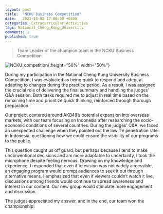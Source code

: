 ```yaml
---
layout: post
title:  "NCKU Business Competition"
date:   2021-10-02 17:00:00 +0800
categories: Extracurricular_Activities
tags: National_Cheng_Kung_University
comments: 1
published: true 
---
```

> Team Leader of the champion team in the NCKU Business Competition.

![NCKU_competition]({{site.baseurl}}/assets/res/NCKU_competition.png){:height="50%" width="50%"}


<p>During my participation in the National Cheng Kung University Business Competition, I was evaluated as being quick to respond and adept at adapting to changes during the practice period. As a result, I was assigned the crucial role of delivering the final summary and handling the judges’ Q&A session. Both tasks required me to adjust in real time based on the remaining time and prioritize quick thinking, reinforced through thorough preparation.</p>

<p>Our project centered around AKB48’s potential expansion into overseas markets, with our team focusing on Indonesia after researching the socio-economic conditions of several countries. During the judges' Q&A, we faced an unexpected challenge when they pointed out the low TV penetration rate in Indonesia, questioning how we could ensure the visibility of our programs to the public.</p>

<p>This question caught us off guard, but perhaps because I tend to make unconventional decisions and am more adaptable to uncertainty, I took the microphone despite feeling nervous. Drawing on my knowledge and experience, I responded that even if television was not widely accessible, an engaging program would prompt audiences to seek it out through alternative means. I emphasized that even if viewers couldn’t watch it live, discussions among friends would continue to spread awareness and interest in our content. Our new group would stimulate more engagement and discussion.</p>

<p>The judges appreciated my answer, and in the end, our team won the championship!</p>